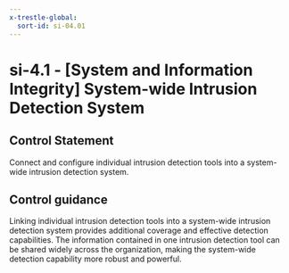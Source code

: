```yaml
---
x-trestle-global:
  sort-id: si-04.01
---
```


# si-4.1 - \[System and Information Integrity\] System-wide Intrusion Detection System

## Control Statement

Connect and configure individual intrusion detection tools into a system-wide intrusion detection system.

## Control guidance

Linking individual intrusion detection tools into a system-wide intrusion detection system provides additional coverage and effective detection capabilities. The information contained in one intrusion detection tool can be shared widely across the organization, making the system-wide detection capability more robust and powerful.
